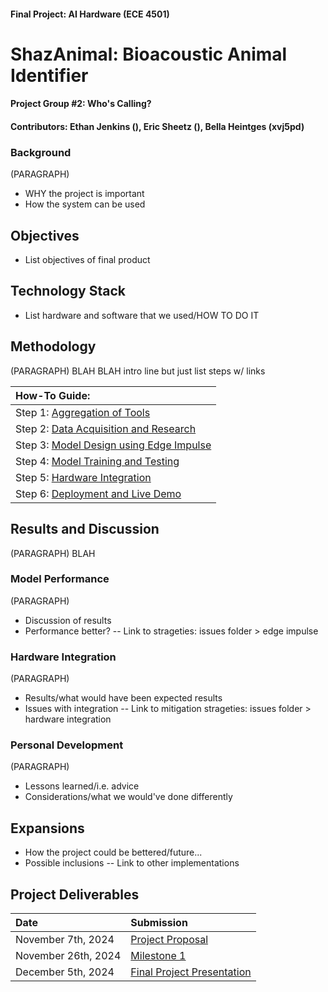 #### Final Project: AI Hardware (ECE 4501)

# ShazAnimal: Bioacoustic Animal Identifier
#### Project Group #2: Who's Calling?
#### Contributors: Ethan Jenkins (), Eric Sheetz (), Bella Heintges (xvj5pd)
  
### Background
(PARAGRAPH)
- WHY the project is important
- How the system can be used
  
## Objectives
- List objectives of final product
  
## Technology Stack
- List hardware and software that we used/HOW TO DO IT

## Methodology
(PARAGRAPH) BLAH BLAH intro line but just list steps w/ links

| How-To Guide: |
|:-------------------|
| Step 1:  [Aggregation of Tools](Tools.md) |
| Step 2:  [Data Acquisition and Research](Data_Acquisition.md) |
| Step 3:  [Model Design using Edge Impulse](Model_Design.md) |
| Step 4:  [Model Training and Testing](Training_and_Testing.md) |
| Step 5:  [Hardware Integration](Integration_and_Results.md) |
| Step 6:  [Deployment and Live Demo](Deployment.md) |

## Results and Discussion
(PARAGRAPH) BLAH

### Model Performance
(PARAGRAPH)
- Discussion of results
- Performance better? -- Link to strageties: issues folder > edge impulse
  
### Hardware Integration
(PARAGRAPH)
- Results/what would have been expected results
- Issues with integration -- Link to mitigation strageties: issues folder > hardware integration

### Personal Development
(PARAGRAPH)
- Lessons learned/i.e. advice
- Considerations/what we would've done differently

## Expansions
- How the project could be bettered/future...
- Possible inclusions -- Link to other implementations

## Project Deliverables
| Date | Submission |
|:-------------------|:-------------------|
| November 7th, 2024 | [Project Proposal](Project_Proposal.md) |
| November 26th, 2024 | [Milestone 1](Milestone_1.md) |
| December 5th, 2024 |[Final Project Presentation](Final_Project_Presentation.pdf) |
